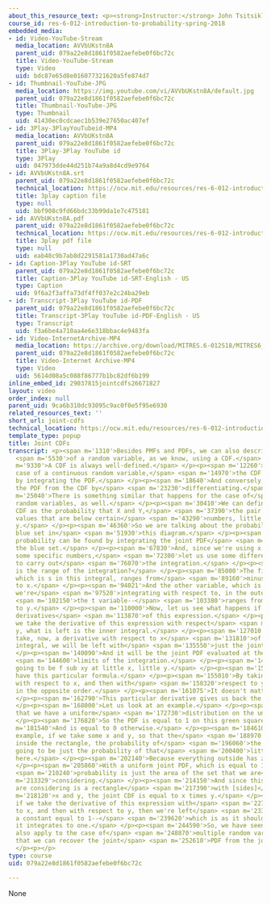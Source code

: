 ```yaml
---
about_this_resource_text: <p><strong>Instructor:</strong> John Tsitsiklis</p>
course_id: res-6-012-introduction-to-probability-spring-2018
embedded_media:
- id: Video-YouTube-Stream
  media_location: AVVbUKstn8A
  parent_uid: 079a22e8d1861f0582aefebe0f6bc72c
  title: Video-YouTube-Stream
  type: Video
  uid: bdc87e65d8e016077321620a5fe874d7
- id: Thumbnail-YouTube-JPG
  media_location: https://img.youtube.com/vi/AVVbUKstn8A/default.jpg
  parent_uid: 079a22e8d1861f0582aefebe0f6bc72c
  title: Thumbnail-YouTube-JPG
  type: Thumbnail
  uid: 41430ec0cdcaec1b539e27650ac407ef
- id: 3Play-3PlayYouTubeid-MP4
  media_location: AVVbUKstn8A
  parent_uid: 079a22e8d1861f0582aefebe0f6bc72c
  title: 3Play-3Play YouTube id
  type: 3Play
  uid: 047973dde44d251b74a9a8d4cd9e9764
- id: AVVbUKstn8A.srt
  parent_uid: 079a22e8d1861f0582aefebe0f6bc72c
  technical_location: https://ocw.mit.edu/resources/res-6-012-introduction-to-probability-spring-2018/part-i-the-fundamentals/joint-cdfs/AVVbUKstn8A.srt
  title: 3play caption file
  type: null
  uid: bbf908c9fd66bdc33b99da1e7c475181
- id: AVVbUKstn8A.pdf
  parent_uid: 079a22e8d1861f0582aefebe0f6bc72c
  technical_location: https://ocw.mit.edu/resources/res-6-012-introduction-to-probability-spring-2018/part-i-the-fundamentals/joint-cdfs/AVVbUKstn8A.pdf
  title: 3play pdf file
  type: null
  uid: eab48c9b7ab8d2291581a1730ad47a6c
- id: Caption-3Play YouTube id-SRT
  parent_uid: 079a22e8d1861f0582aefebe0f6bc72c
  title: Caption-3Play YouTube id-SRT-English - US
  type: Caption
  uid: 9f6a2f3affa73df4ff037e2c24ba29eb
- id: Transcript-3Play YouTube id-PDF
  parent_uid: 079a22e8d1861f0582aefebe0f6bc72c
  title: Transcript-3Play YouTube id-PDF-English - US
  type: Transcript
  uid: f3a6be4a710aa4e6e318bbac4e9483fa
- id: Video-InternetArchive-MP4
  media_location: https://archive.org/download/MITRES.6-012S18/MITRES6_012S18_L09-10_300k.mp4
  parent_uid: 079a22e8d1861f0582aefebe0f6bc72c
  title: Video-Internet Archive-MP4
  type: Video
  uid: 5614d08a5c088f86777b1bc82df6b199
inline_embed_id: 29037815jointcdfs26671827
layout: video
order_index: null
parent_uid: 9ca6b310dc93095c9ac0f0e5f95e6930
related_resources_text: ''
short_url: joint-cdfs
technical_location: https://ocw.mit.edu/resources/res-6-012-introduction-to-probability-spring-2018/part-i-the-fundamentals/joint-cdfs
template_type: popup
title: Joint CDFs
transcript: <p><span m='1310'>Besides PMFs and PDFs, we can also describe the distribution</span>
  <span m='5530'>of a random variable, as we know, using a CDF.</span> </p><p><span
  m='9330'>A CDF is always well-defined.</span> </p><p><span m='12260'>And for the
  case of a continuous random variable,</span> <span m='14970'>the CDF can be found
  by integrating the PDF.</span> </p><p><span m='18640'>And conversely, we can recover
  the PDF from the CDF by</span> <span m='23230'>differentiating.</span> </p><p><span
  m='25040'>There is something similar that happens for the case of</span> <span m='28010'>multiple
  random variables, as well.</span> </p><p><span m='30410'>We can define the joint
  CDF as the probability that X and Y,</span> <span m='37390'>the pair X-Y, takes
  values that are below certain</span> <span m='43290'>numbers, little x and little
  y.</span> </p><p><span m='46360'>So we are talking about the probability of the
  blue set in</span> <span m='51930'>this diagram.</span> </p><p><span m='55780'>This
  probability can be found by integrating the joint PDF</span> <span m='65140'>over
  the blue set.</span> </p><p><span m='67830'>And, since we're using x and y to be
  some specific numbers,</span> <span m='72300'>let us use some different dummy variables
  to carry out</span> <span m='76070'>the integration.</span> </p><p><span m='82310'>What
  is the range of the integration?</span> </p><p><span m='85000'>The first variable,
  which is s in this integral, ranges from</span> <span m='89160'>minus infinity up
  to x.</span> </p><p><span m='94021'>And the other variable, which is the one that
  we're</span> <span m='97520'>integrating with respect to, in the outer integral--</span>
  <span m='102150'>the t variable--</span> <span m='103380'>ranges from minus infinity
  to y.</span> </p><p><span m='110000'>Now, let us see what happens if we start taking
  derivatives</span> <span m='113870'>of this expression.</span> </p><p><span m='115610'>If
  we take the derivative of this expression with respect</span> <span m='119960'>to
  y, what is left is the inner integral.</span> </p><p><span m='127010'>And if we
  take, now, a derivative with respect to x</span> <span m='131810'>of this inner
  integral, we will be left with</span> <span m='135550'>just the joint PDF.</span>
  </p><p><span m='140090'>And it will be the joint PDF evaluated at the particular</span>
  <span m='144600'>limits of the integration.</span> </p><p><span m='146329'>So, it's
  going to be f sub xy at little x, little y.</span> </p><p><span m='152420'>So, we
  have this particular formula.</span> </p><p><span m='155010'>By taking derivative
  with respect to x, and then with</span> <span m='158320'>respect to y, or maybe
  in the opposite order.</span> </p><p><span m='161075'>It doesn't matter.</span>
  </p><p><span m='162790'>This particular derivative gives us back the PDF.</span>
  </p><p><span m='168000'>Let us look at an example.</span> </p><p><span m='170190'>Suppose
  that we have a uniform</span> <span m='172730'>distribution on the unit square.</span>
  </p><p><span m='176820'>So the PDF is equal to 1 on this green square.</span> </p><p><span
  m='181540'>And is equal to 0 otherwise.</span> </p><p><span m='184610'>So, in this
  example, if we take some x and y, so that the</span> <span m='188970'>xy pair falls
  inside the rectangle, the probability of</span> <span m='196060'>the blue set is
  going to be just the probability of that</span> <span m='200400'>little rectangle
  here.</span> </p><p><span m='202140'>Because everything outside has zero probability.</span>
  </p><p><span m='205860'>With a uniform joint PDF, which is equal to 1, the</span>
  <span m='210240'>probability is just the area of the set that we are</span> <span
  m='213329'>considering.</span> </p><p><span m='214150'>And since this set that we
  are considering is a rectangle</span> <span m='217390'>with [sides]</span> <span
  m='218120'>x and y, the joint CDF is equal to x times y.</span> </p><p><span m='224280'>Now,
  if we take the derivative of this expression with</span> <span m='227340'>respect
  to x, and then with respect to y, then we're left</span> <span m='233180'>just with
  a constant equal to 1--</span> <span m='239620'>which is as it should be, so that
  it integrates to one.</span> </p><p><span m='244590'>So, we have seen that CDFs
  also apply to the case of</span> <span m='248870'>multiple random variables, and
  that we can recover the joint</span> <span m='252610'>PDF from the joint CDF.</span>
  </p><p></p>
type: course
uid: 079a22e8d1861f0582aefebe0f6bc72c

---
```

None